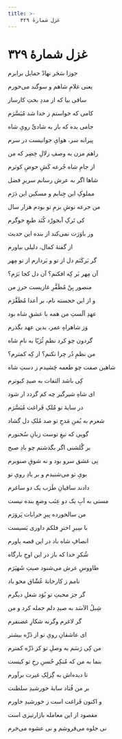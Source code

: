 ```yaml
---
title: >-
    غزل شمارهٔ ۳۲۹
---
```

# غزل شمارهٔ ۳۲۹

<div class="b" id="bn1"><div class="m1"><p>جوزا سَحَر نهادْ حمایل برابرم</p></div>
<div class="m2"><p>یعنی غلامِ شاهم و سوگند می‌خورم</p></div></div>
<div class="b" id="bn2"><div class="m1"><p>ساقی بیا که از مددِ بختِ کارساز</p></div>
<div class="m2"><p>کامی که خواستم ز خدا شد مُیَسَّرَم</p></div></div>
<div class="b" id="bn3"><div class="m1"><p>جامی بده که باز به شادیِّ رویِ شاه</p></div>
<div class="m2"><p>پیرانه سر، هوایِ جوانیست در سرم</p></div></div>
<div class="b" id="bn4"><div class="m1"><p>راهم مزن به وصفِ زلالِ خِضِر که من</p></div>
<div class="m2"><p>از جامِ شاه جُرعه کَشِ حوضِ کوثرم</p></div></div>
<div class="b" id="bn5"><div class="m1"><p>شاها اگر به عرش رسانم سریرِ فضل</p></div>
<div class="m2"><p>مملوکِ این جِنابم و مسکین این دَرَم</p></div></div>
<div class="b" id="bn6"><div class="m1"><p>من جرعه نوشِ بزمِ تو بودم هزار سال</p></div>
<div class="m2"><p>کی تَرکِ آبخورْد کُنَد طبعِ خوگرم</p></div></div>
<div class="b" id="bn7"><div class="m1"><p>ور باوَرَت نمی‌کند از بنده این حدیث</p></div>
<div class="m2"><p>از گفتهٔ کمال، دلیلی بیاورم</p></div></div>
<div class="b" id="bn8"><div class="m1"><p>گر بَرکَنَم دل از تو و بَردارم از تو مِهر</p></div>
<div class="m2"><p>آن مِهر بَر کِه افکنم؟ آن دل کجا بَرَم؟</p></div></div>
<div class="b" id="bn9"><div class="m1"><p>منصور بِنْ مُظَفَّرِ غازیست حرزِ من</p></div>
<div class="m2"><p>و از این خجسته نام، بر اَعدا مُظَفَّرَم</p></div></div>
<div class="b" id="bn10"><div class="m1"><p>عهدِ اَلَستِ من همه با عشقِ شاه بود</p></div>
<div class="m2"><p>وَز شاهراهِ عمر، بدین عهد بگذرم</p></div></div>
<div class="b" id="bn11"><div class="m1"><p>گردون چو کرد نظمِ ثُرَیّا به نامِ شاه</p></div>
<div class="m2"><p>من نظمِ دُر چرا نکنم؟ از کِه کمترم؟</p></div></div>
<div class="b" id="bn12"><div class="m1"><p>شاهین صفت چو طعمه چَشیدم ز دستِ شاه</p></div>
<div class="m2"><p>کِی باشد التفات به صیدِ کبوترم</p></div></div>
<div class="b" id="bn13"><div class="m1"><p>ای شاهِ شیرگیر چه کم گردد ار شود</p></div>
<div class="m2"><p>در سایهٔ تو مُلکِ فَراغت مُیَسَّرَم</p></div></div>
<div class="b" id="bn14"><div class="m1"><p>شعرم به یُمنِ مَدحِ تو صد مُلکِ دل گشاد</p></div>
<div class="m2"><p>گویی که تیغِ توست زبانِ سُخنورم</p></div></div>
<div class="b" id="bn15"><div class="m1"><p>بر گُلشنی اگر بگذشتم چو بادِ صبح</p></div>
<div class="m2"><p>نِی عشق سرو بود و نه شوقِ صنوبرم</p></div></div>
<div class="b" id="bn16"><div class="m1"><p>بویِ تو می‌شنیدم و بر یادِ رویِ تو</p></div>
<div class="m2"><p>دادند ساقیانِ طَرَب یک دو ساغرم</p></div></div>
<div class="b" id="bn17"><div class="m1"><p>مستی به آبِ یک دو عِنَب وضعِ بنده نیست</p></div>
<div class="m2"><p>من سالخورده پیرِ خرابات پَروَرَم</p></div></div>
<div class="b" id="bn18"><div class="m1"><p>با سِیرِ اخترِ فلکم داوری بَسیست</p></div>
<div class="m2"><p>انصافِ شاه باد در این قصه یاورم</p></div></div>
<div class="b" id="bn19"><div class="m1"><p>شُکرِ خدا که باز در این اوجِ بارگاه</p></div>
<div class="m2"><p>طاووسِ عرش می‌شنود صیتِ شَهپَرَم</p></div></div>
<div class="b" id="bn20"><div class="m1"><p>نامم ز کارخانهٔ عُشّاق محو باد</p></div>
<div class="m2"><p>گر جز محبتِ تو بُوَد شغلِ دیگرم</p></div></div>
<div class="b" id="bn21"><div class="m1"><p>شِبلُ الاَسَد به صیدِ دلم حمله کرد و من</p></div>
<div class="m2"><p>گر لاغرم وگرنه شکارِ غضنفرم</p></div></div>
<div class="b" id="bn22"><div class="m1"><p>ای عاشقانِ رویِ تو از ذَرِّه بیشتر</p></div>
<div class="m2"><p>من کِی رَسَم به وصلِ تو کز ذَرِّه کمترم</p></div></div>
<div class="b" id="bn23"><div class="m1"><p>بنما به من که مُنکِرِ حُسنِ رخِ تو کیست</p></div>
<div class="m2"><p>تا دیده‌اش به گِزلِکِ غیرت برآورم</p></div></div>
<div class="b" id="bn24"><div class="m1"><p>بر من فُتاد سایهٔ خورشیدِ سلطنت</p></div>
<div class="m2"><p>و اکنون فَراغت است ز خورشیدِ خاورم</p></div></div>
<div class="b" id="bn25"><div class="m1"><p>مقصود از این معامله بازارتیزی است</p></div>
<div class="m2"><p>نی جلوه می‌فروشم و نی عشوه می‌خرم</p></div></div>

